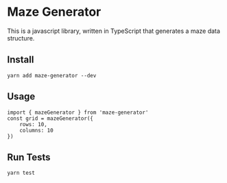 # Maze Generator

This is a javascript library, written in TypeScript that generates a maze data structure.

## Install

```
yarn add maze-generator --dev
```

## Usage

```
import { mazeGenerator } from 'maze-generator'
const grid = mazeGenerator({
    rows: 10,
    columns: 10
})
```

## Run Tests

```
yarn test
```

